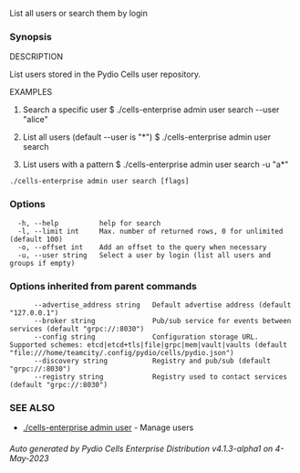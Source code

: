 List all users or search them by login

### Synopsis


DESCRIPTION

  List users stored in the Pydio Cells user repository.

EXAMPLES

  1. Search a specific user
  $ ./cells-enterprise admin user search --user "alice"

  2. List all users (default --user is "*") 
  $ ./cells-enterprise admin user search

  3. List users with a pattern 
  $ ./cells-enterprise admin user search -u "a*"



```
./cells-enterprise admin user search [flags]
```

### Options

```
  -h, --help          help for search
  -l, --limit int     Max. number of returned rows, 0 for unlimited (default 100)
  -o, --offset int    Add an offset to the query when necessary
  -u, --user string   Select a user by login (list all users and groups if empty)
```

### Options inherited from parent commands

```
      --advertise_address string   Default advertise address (default "127.0.0.1")
      --broker string              Pub/sub service for events between services (default "grpc://:8030")
      --config string              Configuration storage URL. Supported schemes: etcd|etcd+tls|file|grpc|mem|vault|vaults (default "file:///home/teamcity/.config/pydio/cells/pydio.json")
      --discovery string           Registry and pub/sub (default "grpc://:8030")
      --registry string            Registry used to contact services (default "grpc://:8030")
```

### SEE ALSO

* [./cells-enterprise admin user](./cells-enterprise-admin-user)	 - Manage users

###### Auto generated by Pydio Cells Enterprise Distribution v4.1.3-alpha1 on 4-May-2023
